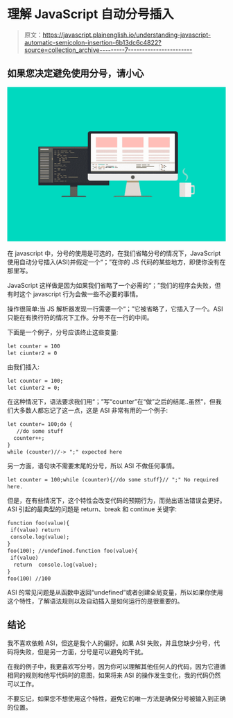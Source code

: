 # 理解 JavaScript 自动分号插入

> 原文：<https://javascript.plainenglish.io/understanding-javascript-automatic-semicolon-insertion-6b13dc6c4822?source=collection_archive---------7----------------------->

## 如果您决定避免使用分号，请小心

![](img/6b424bcba20ddd192d8c6cd0e1e1026f.png)

在 javascript 中，分号的使用是可选的，在我们省略分号的情况下，JavaScript 使用自动分号插入(ASI)并假定一个“；”在你的 JS 代码的某些地方，即使你没有在那里写。

JavaScript 这样做是因为如果我们省略了一个必需的“；”我们的程序会失败，但有时这个 javascript 行为会做一些不必要的事情。

操作很简单:当 JS 解析器发现一行需要一个“；”它被省略了，它插入了一个。ASI 只能在有换行符的情况下工作。分号不在一行的中间。

下面是一个例子，分号应该终止这些变量:

```
let counter = 100
let ciunter2 = 0
```

由我们插入:

```
let counter = 100;
let ciunter2 = 0;
```

在这种情况下，语法要求我们用“；”写“counter”在“做”之后的结尾..虽然”，但我们大多数人都忘记了这一点，这是 ASI 非常有用的一个例子:

```
let counter= 100;do {
   //do some stuff
  counter++;
}
while (counter)//-> ";" expected here
```

另一方面，语句块不需要末尾的分号，所以 ASI 不做任何事情。

```
let counter = 100;while (counter){//do some stuff}// ";" No required here.
```

但是，在有些情况下，这个特性会改变代码的预期行为，而抛出语法错误会更好。ASI 引起的最典型的问题是 return、break 和 continue 关键字:

```
function foo(value){
 if(value) return
 console.log(value);
}
foo(100); //undefined.function foo(value){
 if(value)
  return  console.log(value);
}
foo(100) //100
```

ASI 的常见问题是从函数中返回“undefined”或者创建全局变量，所以如果你使用这个特性，了解语法规则以及自动插入是如何运行的是很重要的。

## 结论

我不喜欢依赖 ASI，但这是我个人的偏好。如果 ASI 失败，并且您缺少分号，代码将失败，但是另一方面，分号是可以避免的干扰。

在我的例子中，我更喜欢写分号，因为你可以理解其他任何人的代码，因为它遵循相同的规则和他写代码时的意图，如果将来 ASI 的操作发生变化，我的代码仍然可以工作。

不要忘记，如果您不想使用这个特性，避免它的唯一方法是确保分号被输入到正确的位置。